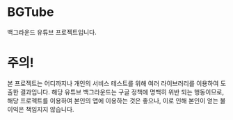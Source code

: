 # BGTube
백그라운드 유튜브 프로젝트입니다.

# 주의! 
본 프로젝트는 어디까지나 개인의 서비스 테스트를 위해 여러 라이브러리를 이용하여 도출한 결과입니다. 해당 유튜브 백그라운드는 구글 정책에 명백히 위반 되는 행동이므로, 
해당 프로젝트를 이용하여 본인의 앱에 이용하는 것은 좋으나, 이로 인해 본인이 얻는 불이익은 책임지지 않습니다.
